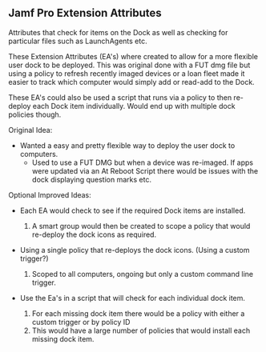 ## Jamf Pro Extension Attributes

Attributes that check for items on the Dock as well as checking for particular files such as LaunchAgents etc.

These Extension Attributes (EA's) where created to allow for a more flexible user dock to be deployed. This was original done with a FUT dmg file but using a policy to refresh recently imaged devices or a loan fleet made it easier to track which computer would simply add or read-add to the Dock.

These EA's could also be used a script that runs via a policy to then re-deploy each Dock item individually.
Would end up with multiple dock policies though.

Original Idea:
- Wanted a easy and pretty flexible way to deploy the user dock to computers.
  - Used to use a FUT DMG but when a device was re-imaged. If apps were updated via an At Reboot Script there would be issues with the dock displaying question marks etc.


Optional Improved Ideas:
- Each EA would check to see if the required Dock items are installed.
  1.  A smart group would then be created to scope a policy that would re-deploy the dock icons as required.

- Using a single policy that re-deploys the dock icons. (Using a custom trigger?)
  1. Scoped to all computers, ongoing but only a custom command line trigger.

- Use the Ea's in a script that will check for each individual dock item.
  1. For each missing dock item there would be a policy with either a custom trigger or by policy ID
  2. This would have a large number of policies that would install each missing dock item.
